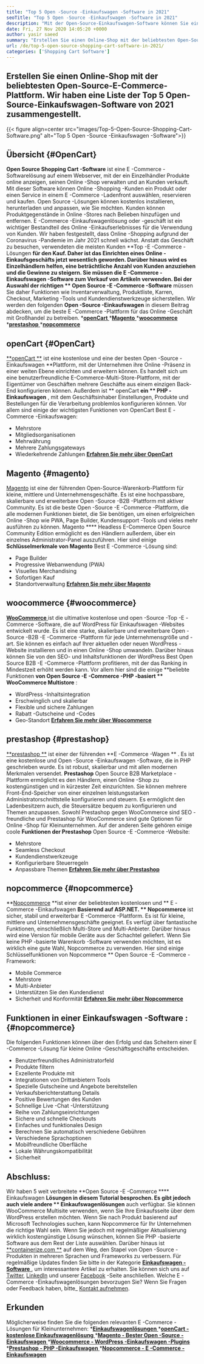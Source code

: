 ```yaml
---
title: "Top 5 Open -Source -Einkaufswagen -Software in 2021" 
seoTitle: "Top 5 Open -Source -Einkaufswagen -Software in 2021" 
description: "Mit der Open-Source-Einkaufswagen-Software können Sie eine kostengünstige Online-E-Commerce-Website für Ihr Unternehmen einrichten. Lassen Sie uns die Top 5 Freeware -Einkaufswagen überprüfen." 
date: Fri, 27 Nov 2020 14:05:20 +0000
author: yasir saeed
summary: "Erstellen Sie einen Online-Shop mit der beliebtesten Open-Source-E-Commerce-Plattform. Wir haben eine Liste der Top 5 Open-Source-Einkaufswagen-Software von 2021 zusammengestellt." 
url: /de/top-5-open-source-shopping-cart-software-in-2021/
categories: ['Shopping Cart Software']
---
```


## Erstellen Sie einen Online-Shop mit der beliebtesten Open-Source-E-Commerce-Plattform. Wir haben eine Liste der Top 5 Open-Source-Einkaufswagen-Software von 2021 zusammengestellt.

{{< figure align=center src="images/Top-5-Open-Source-Shopping-Cart-Software.png" alt="Top 5 Open -Source -Einkaufswagen -Software">}}


## **Übersicht** {#OpenCart}
**Open Source Shopping Cart -Software**  ist eine E -Commerce -Softwarelösung auf einem Webserver, mit der ein Einzelhändler Produkte online anzeigen, seinen Online -Shop verwalten und an Kunden verkauft. Mit dieser Software können Online -Shopping -Kunden ein Produkt oder einen Service in einem E -Commerce -Ladenfront auswählen, reservieren und kaufen. Open Source -Lösungen können kostenlos installieren, herunterladen und anpassen, wie Sie möchten. Kunden können Produktgegenstände in Online -Stores nach Belieben hinzufügen und entfernen. E -Commerce -Einkaufswagenlösung oder -geschäft ist ein wichtiger Bestandteil des Online -Einkaufserlebnisses für die Verwendung von Kunden.
Wir haben festgestellt, dass Online -Shopping aufgrund der Coronavirus -Pandemie im Jahr 2021 schnell wächst. Anstatt das Geschäft zu besuchen, verwendeten die meisten Kunden **Top -E -Commerce -Lösungen  **für den Kauf. Daher ist das Einrichten eines Online -Einkaufsgeschäfts jetzt wesentlich geworden. Darüber hinaus wird es Einzelhändlern helfen, eine beträchtliche Anzahl von Kunden anzuziehen und die Gewinne zu steigern. Sie müssen die E -Commerce -Einkaufswagen -Software zum Verkauf von Artikeln verwenden. Bei der Auswahl der richtigen **  Open Source -E -Commerce -Software**  müssen Sie daher Funktionen wie Inventarverwaltung, Produktliste, Karren, Checkout, Marketing -Tools und Kundendienstwerkzeuge sicherstellen.
Wir werden den folgenden **Open -Source -Einkaufswagen**  in diesem Beitrag abdecken, um die beste E -Commerce -Plattform für das Online -Geschäft mit Großhandel zu betreiben.
  *[**openCart** ][1]
  *[**Magento** ][2]
  *[**woocommerce** ][3]
  *[**prestashop** ][4]
  *[**nopcommerce** ][5]

## openCart   {#OpenCart}
[**openCart **][6] ist eine kostenlose und eine der besten Open -Source -Einkaufswagen  **Plattform, mit der Unternehmen ihre Online -Präsenz in einer weiten Ebene einrichten und erweitern können. Es handelt sich um eine benutzerfreundliche E-Commerce-Multi-Store-Plattform, mit der Eigentümer von Geschäften mehrere Geschäfte aus einem einzigen Back-End konfigurieren können. Außerdem ist **  openCart  **ein **  PHP -Einkaufswagen** , mit dem Geschäftsinhaber Einstellungen, Produkte und Bestellungen für die Verarbeitung problemlos konfigurieren können.
Vor allem sind einige der wichtigsten Funktionen von OpenCart Best E -Commerce -Einkaufswagen:
  * Mehrstore
  * Mitgliedsorganisationen
  * Mehrwährung
  * Mehrere Zahlungsgateways
  * Wiederkehrende Zahlungen
[**Erfahren Sie mehr über OpenCart** ][7]

## Magento   {#magento}
[Magento][8] ist eine der führenden Open-Source-Warenkorb-Plattform für kleine, mittlere und Unternehmensgeschäfte. Es ist eine hochpassbare, skalierbare und erweiterbare Open -Source -B2B -Plattform mit aktiver Community. Es ist die beste Open -Source -E -Commerce -Plattform, die alle modernen Funktionen bietet, die Sie benötigen, um einen erfolgreichen Online -Shop wie PWA, Page Builder, Kundensupport -Tools und vieles mehr ausführen zu können. Magento **** Headless E-Commerce Open Source Community Edition ermöglicht es den Händlern außerdem, über ein einzelnes Administrator-Panel auszuführen.
Hier sind einige **Schlüsselmerkmale von Magento**  Best E -Commerce -Lösung sind:
  * Page Builder
  * Progressive Webanwendung (PWA)
  * Visuelles Merchandising
  * Sofortigen Kauf
  * Standortverwaltung
[**Erfahren Sie mehr über Magento** ][8]

## woocommerce   {#woocommerce}
[**WooCommerce** ][9] ist die ultimative kostenlose und open -Source -Top -E -Commerce -Software, die auf WordPress für Einkaufswagen -Websites entwickelt wurde. Es ist eine starke, skalierbare und erweiterbare Open -Source -B2B -E -Commerce -Plattform für jede Unternehmensgröße und -art. Sie können es einfach auf Ihrer aktuellen oder neuen WordPress -Website installieren und in einen Online -Shop umwandeln. Darüber hinaus können Sie von den SEO- und Inhaltsfunktionen der WordPress Best Open Source B2B -E -Commerce -Plattform profitieren, mit der das Ranking in Mindestzeit erhöht werden kann.
Vor allem hier sind die einige **beliebte Funktionen  **von Open Source -E -Commerce -PHP -basiert **  WooCommerce Multistore** :
  * WordPress -Inhaltsintegration
  * Erschwinglich und skalierbar
  * Flexible und sichere Zahlungen
  * Rabatt -Gutscheine und -Codes
  * Geo-Standort
[**Erfahren Sie mehr über Woocommerce** ][10]

## prestashop   {#prestashop}
[**prestashop **][11] ist einer der führenden  **E -Commerce -Wagen ** . Es ist eine kostenlose und Open -Source -Einkaufswagen -Software, die in PHP geschrieben wurde. Es ist robust, skalierbar und mit allen modernen Merkmalen versendet.  **Prestashop**   Open Source B2B Marketplace -Plattform ermöglicht es den Händlern, einen Online -Shop zu kostengünstigen und in kürzester Zeit einzurichten. Sie können mehrere Front-End-Speicher von einer einzelnen leistungsstarken Administratorschnittstelle konfigurieren und steuern. Es ermöglicht den Ladenbesitzern auch, die Steuersätze bequem zu konfigurieren und Themen anzupassen. Sowohl Prestashop gegen WooCommerce sind SEO -freundliche und Prestashop für WooCommerce sind gute Optionen für Online -Shop für Kleinunternehmen.
Auf der anderen Seite gehören einige coole **Funktionen der Prestashop**  Open Source -E -Commerce -Website:
  * Mehrstore
  * Seamless Checkout
  * Kundendienstwerkzeuge
  * Konfigurierbare Steuerregeln
  * Anpassbare Themen
[**Erfahren Sie mehr über Prestashop** ][12]

## nopcommerce   {#nopcommerce}
**[Nopcommerce][13]  **ist einer der beliebtesten kostenlosen und **  E -Commerce -Einkaufswagen  **Basierend auf ASP.NET. **  Nopcommerce**  ist sicher, stabil und erweiterbar E -Commerce -Plattform. Es ist für kleine, mittlere und Unternehmensgeschäfte geeignet. Es verfügt über fantastische Funktionen, einschließlich Multi-Store und Multi-Anbieter. Darüber hinaus wird eine Version für mobile Geräte aus der Schachtel geliefert. Wenn Sie keine PHP -basierte Warenkorb -Software verwenden möchten, ist es wirklich eine gute Wahl, Nopcommerce zu verwenden.
Hier sind einige Schlüsselfunktionen von Nopcommerce ** Open Source -E -Commerce -Framework:
  * Mobile Commerce
  * Mehrstore
  * Multi-Anbieter
  * Unterstützen Sie den Kundendienst
  * Sicherheit und Konformität
[**Erfahren Sie mehr über Nopcommerce** ][14]

## **Funktionen in einer Einkaufswagen -Software** :   {#nopcommerce}
Die folgenden Funktionen können über den Erfolg und das Scheitern einer E -Commerce -Lösung für kleine Online -Geschäftsgeschäfte entscheiden.
  * Benutzerfreundliches Administratorfeld
  * Produkte filtern
  * Exzellente Produkte mit
  * Integrationen von Drittanbietern Tools
  * Spezielle Gutscheine und Angebote bereitstellen
  * Verkaufsberichterstattung Details
  * Positive Bewertungen des Kunden
  * Schnellige Live -Chat -Unterstützung
  * Reihe von Zahlungseinrichtungen
  * Sichere und schnelle Checkouts
  * Einfaches und funktionales Design
  * Berechnen Sie automatisch verschiedene Gebühren
  * Verschiedene Sprachoptionen
  * Mobilfreundliche Oberfläche
  * Lokale Währungskompatibilität
  * Sicherheit

## Abschluss:
Wir haben 5 weit verbreitete **Open Source -E -Commerce  ****  Einkaufswagen  **Lösungen in diesem Tutorial besprochen. Es gibt jedoch auch viele andere **  Einkaufswagenlösungen**  auch verfügbar. Sie können WooCommerce Multisite verwenden, wenn Sie Ihre Einkaufsseite über dem WordPress erstellen möchten. Wenn Sie nach Produkt basierend auf Microsoft Technologies suchen, kann Nopcommerce für Ihr Unternehmen die richtige Wahl sein. Wenn Sie jedoch mit regelmäßiger Aktualisierung wirklich kostengünstige Lösung wünschen, können Sie PHP -basierte Software aus dem Rest der Liste auswählen.
Darüber hinaus ist [**containerize.com **][15] auf dem Weg, den Stapel von Open -Source -Produkten in mehreren Sprachen und Frameworks zu verbessern. Für regelmäßige Updates finden Sie bitte in der Kategorie [ **Einkaufswagen -Software**  ][16], um interessantere Artikel zu erhalten. Sie können sich uns auf [Twitter][17], [LinkedIn][18] und unserer [Facebook][19] -Seite anschließen. Welche E -Commerce -Einkaufswagenlösungen bevorzugen Sie? Wenn Sie Fragen oder Feedback haben, bitte_ [Kontakt aufnehmen][20].

## Erkunden
Möglicherweise finden Sie die folgenden relevanten E -Commerce -Lösungen für Kleinunternehmen:
  *[**Einkaufswagenlösungen** ][21]
  *[**openCart - kostenlose Einkaufswagenlösung** ][22]
  *[**Magento - Bester Open -Source -Einkaufswagen** ][23]
  *[**Woocommerce - WordPress -Einkaufswagen -Plugins** ][24]
  *[**Prestashop - PHP -Einkaufswagen** ][25]
  *[**Nopcommerce - E -Commerce -Einkaufswagen** ][26]

  
[1]: #OpenCart
[2]: #Magento
[3]: #WooCommerce
[4]: #PrestaShop
[5]: #nopCommerce
[6]: https://products.containerize.com/ecommerce/opencart/
[7]: https://www.opencart.com/
[8]: https://magento.com/
[9]: https://products.containerize.com/ecommerce/woocommerce/
[10]: https://woocommerce.com/
[11]: https://products.containerize.com/ecommerce/prestashop/
[12]: https://www.prestashop.com/
[13]: https://products.containerize.com/ecommerce/nopcommerce/
[14]: https://www.nopcommerce.com/
[15]: https://www.containerize.com/
[16]: https://blog.containerize.com/category/shopping-cart-software
[17]: https://twitter.com/containerize_co
[18]: https://www.linkedin.com/company/containerize/
[19]: http://facebook.com/containerize
[20]: mailto:yasir.saeed@aspose.com
[21]: https://products.containerize.com/ecommerce
[22]: https://products.containerize.com/ecommerce/opencart
[23]: https://products.containerize.com/ecommerce/magento
[24]: https://products.containerize.com/ecommerce/woocommerce
[25]: https://products.containerize.com/ecommerce/prestashop
[26]: https://products.containerize.com/ecommerce/nopcommerce
